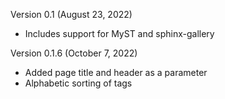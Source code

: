 Version 0.1 (August 23, 2022)

- Includes support for MyST and sphinx-gallery

Version 0.1.6 (October 7, 2022)

- Added page title and header as a parameter
- Alphabetic sorting of tags